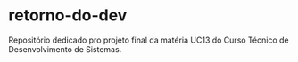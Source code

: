 # retorno-do-dev
Repositório dedicado pro projeto final da matéria UC13 do Curso Técnico de Desenvolvimento de Sistemas.
